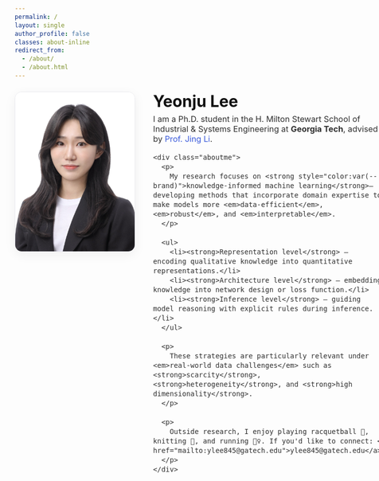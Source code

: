 ```yaml
---
permalink: /
layout: single
author_profile: false
classes: about-inline
redirect_from: 
  - /about/
  - /about.html
---
```

<!-- About hero: 사진 왼쪽, 텍스트 오른쪽 (깔끔·세련) -->
<style>
/* 로컬/임포트 폰트 (구글폰트) */
@import url('https://fonts.googleapis.com/css2?family=Inter:wght@300;400;600;800&display=swap');

:root{
  --brand:#3b5bdb;
  --line:#e9e9ee;
}

/* 페이지 전용 래퍼 */
.about-inline .page__content {
  max-width:1200px;   /* 더 넓게 쓰되 너무 길지 않게 */
  margin: 0 auto;
  padding: 0 1.25rem;
  font-family: 'Inter', system-ui, -apple-system, 'Segoe UI', Roboto, Arial, sans-serif;
  color: #333;
  font-weight: 300;
  line-height: 1.65;
}

/* 사이드바 완전 제거 (보험용) */
.sidebar, .page__sidebar { display:none !important; }
.page__content { float:none !important; width:100% !important; }

/* 히어로 레이아웃 */
.intro {
  display:flex;
  align-items:flex-start;   /* 텍스트 상단 정렬 */
  gap: 2.25rem;
  margin: 1.5rem 0 2.25rem;
}

/* 이미지: 작게, 둥글고 그림자 */
.intro__img {
  width: 240px;            /* 부담 덜한 크기 (조정: 220/240/260) */
  height: auto;
  border-radius: 14px;
  border: 1px solid var(--line);
  box-shadow: 0 6px 22px rgba(30,30,30,0.06);
  flex-shrink: 0;
}

/* 텍스트 영역 */
.intro__body {
  flex: 1;
  font-size: 1.02rem;
  color: #2f2f2f;
}
.intro__title {
  font-size: 2.0rem;
  margin: 0 0 .4rem;
  font-weight: 700;
  color: #111;
}
.intro__lead { margin: 0 0 1rem; }

/* 리스트 스타일 정리 */
.aboutme ul { padding-left: 1.25rem; margin-top: .75rem; }
.aboutme li { margin: .6rem 0; }

/* 링크 색상 */
a { color: var(--brand); text-decoration: none; }
a:hover { text-decoration: underline; }

/* 반응형: 모바일에서 이미지 위로 */
@media (max-width: 880px) {
  .intro { flex-direction: column; gap:1rem; }
  .intro__img { width: 100%; max-width: 420px; align-self: center; }
  .about-inline .page__content { padding: 0 1rem; }
}
</style>

<div class="intro">
  <img class="intro__img" src="/images/prof_headshot7.jpg" alt="Portrait">
  <div class="intro__body">
    <h1 class="intro__title">Yeonju Lee</h1>
    <div class="intro__lead">
      I am a Ph.D. student in the H. Milton Stewart School of Industrial & Systems Engineering at
      <strong>Georgia Tech</strong>, advised by <a href="mailto:jing.li@gatech.edu">Prof. Jing Li</a>.
    </div>

    <div class="aboutme">
      <p>
        My research focuses on <strong style="color:var(--brand)">knowledge-informed machine learning</strong>—developing methods that incorporate domain expertise to make models more <em>data-efficient</em>, <em>robust</em>, and <em>interpretable</em>.
      </p>

      <ul>
        <li><strong>Representation level</strong> – encoding qualitative knowledge into quantitative representations.</li>
        <li><strong>Architecture level</strong> – embedding knowledge into network design or loss function.</li>
        <li><strong>Inference level</strong> – guiding model reasoning with explicit rules during inference.</li>
      </ul>

      <p>
        These strategies are particularly relevant under <em>real-world data challenges</em> such as <strong>scarcity</strong>, <strong>heterogeneity</strong>, and <strong>high dimensionality</strong>.
      </p>

      <p>
        Outside research, I enjoy playing racquetball 🎾, knitting 🧶, and running 🏃‍♀️. If you'd like to connect: <a href="mailto:ylee845@gatech.edu">ylee845@gatech.edu</a>.
      </p>
    </div>
  </div>
</div>
